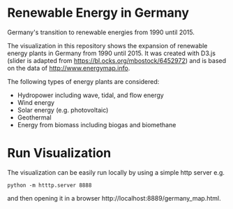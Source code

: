 # Renewable Energy in Germany

Germany's transition to renewable energies from 1990 until 2015.

The visualization in this repository shows the expansion of renewable energy plants in Germany from 1990 until 2015. It was created with D3.js (slider is adapted from https://bl.ocks.org/mbostock/6452972) and is based on the data of http://www.energymap.info. 

The following types of energy plants are considered:

- Hydropower including wave, tidal, and flow energy
- Wind energy
- Solar energy (e.g. photovoltaic)
- Geothermal
- Energy from biomass including biogas and biomethane

# Run Visualization
The visualization can be easily run locally by using a simple http server e.g.
```
python -m htttp.server 8888
```
and then opening it in a browser http://localhost:8889/germany_map.html.
